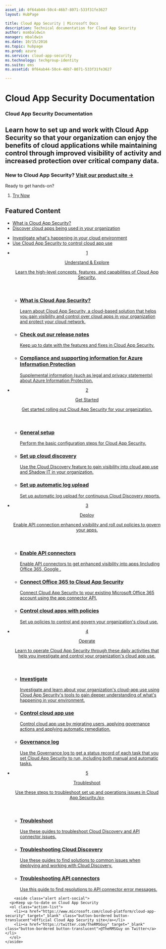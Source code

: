 ```yaml
---
asset_id: 0f64ab44-50c4-46b7-8071-533f31fe3627
layout: HubPage

title: Cloud App Security | Microsoft Docs
description: Technical documentation for Cloud App Security 
author: msmbaldwin
manager: mbaldwin
ms.date: 10/15/2016
ms.topic: hubpage
ms.prod: azure
ms.service: cloud-app-security
ms.technology: techgroup-identity
ms.suite: ems
ms.assetid: 0f64ab44-50c4-46b7-8071-533f31fe3627

---
```


# Cloud App Security Documentation
<article id="main">
    <section id="hero-content">
      <h1>Cloud App Security Documentation</h1>
      <h2>Learn how to set up and work with Cloud App Security so that your organization can enjoy the benefits of cloud applications while maintaining control through improved visibility of activity and increased protection over critical company data. </h2>
      <h3>New to Cloud App Security? <a href="https://www.microsoft.com/cloud-platform/cloud-app-security" target="_blank">Visit our product site &rarr;</a></h3>
    </section>
    <aside class="alert section-border">
        <p>Ready to get hands-on?</p>
        <ol class="action-list">
            <li><a href="https://www.microsoft.com/cloud-platform/cloud-app-security#CP_TopImage2ColWithCopy_1" target="_blank" class="button-bordered button-translucent">Try Now</a></li>
        </ol>
    </aside>
    <section id="featured" class="container">
      <h2 class="section-heading"><span class="icon icon-warning"></span> Featured Content</h2>
      <div class="features row">
        <ul class="column column-half">
          <li><a href="./what-is-cloud-app-security.md">What is Cloud App Security?</a></li>
          <li><a href="./set-up-cloud-discovery.md">Discover cloud apps being used in your organization</a></li>
        </ul>
        <ul class="column column-half">
          <li><a href="./investigate.md">Investigate what's happening in your cloud environment</a></li>
          <li><a href="./control.md">Use Cloud App Security to control cloud app use</a></li>
        </ul>
      </div>
    </section>
    <div id="journeys">
      <section class="container">
        <ul class="journeys-list">
          <li class="journey-step">
            <header class="journey-step-header row">
              <a href="./what-is-cloud-app-security.md">
                <div class="title column-third">
                  <span class="step-number">1</span>
                  <p>Understand &amp; Explore</p>
                </div>
                <p class="description column-two-thirds">Learn the high-level concepts, features, and capabilities of Cloud App Security.</p>
              </a>
            </header>
            <section class="journey-step-elements content">
              <ul class="row">
                <li class="column-third">
                  <a href="./what-is-cloud-app-security.md">
                    <h3>What is Cloud App Security?</h3>
                    <p>Learn about Cloud App Security, a cloud-based solution that helps you gain visibility and control over cloud apps in your organization and protect your cloud network.</p>
                  </a>
                </li>
                <li class="column-third">
                  <a href="./release-notes.md">
                    <h3>Check out our release notes</h3>
                    <p>Keep up to date with the features and fixes in Cloud App Security.</p>
                  </a>
                </li>
                <li class="column-third">
                  <a href="./understand-explore/compliance.md">
                    <h3>Compliance and supporting information for Azure Information Protection</h3>
                    <p>Supplemental information (such as legal and privacy statements) about Azure Information Protection.</p>
                  </a>
                </li>
              </ul>
            </section>
          </li>
       </section>
    </div>
<div id="journeys">
      <section class="container">
        <ul class="journeys-list">
          <li class="journey-step">
            <header class="journey-step-header row">
              <a href="./getting-started-with-cloud-app-security.md">
                <div class="title column-third">
                  <span class="step-number">2</span>
                  <p>Get Started</p>
                </div>
                <p class="description column-two-thirds">Get started rolling out Cloud App Security for your organization.</p>
              </a>
            </header>
            <section class="journey-step-elements content">
              <ul class="row">
                <li class="column-third">
                  <a href="./getting-started-with-cloud-app-security.md">
                    <h3>General setup</h3>
                    <p>Perform the basic configuration steps for Cloud App Security.</p>
                  </a>
                </li>
                <li class="column-third">
                  <a href="./set-up-cloud-discovery.md">
                    <h3>Set up cloud discovery</h3>
                    <p>Use the Cloud Discovery feature to gain visibility into cloud app use and Shadow IT in your organization.</p>
                  </a>
                </li>
                <li class="column-third">
                  <a href="./configure-automatic-log-upload-for-continuous-reports.md">
                    <h3>Set up automatic log upload</h3>
                    <p>Set up automatic log upload for continuous Cloud Discovery reports.</p>
                  </a>
                </li>
              </ul>
            </section>
          </li>
       </section>
    </div>
<div id="journeys">
      <section class="container">
        <ul class="journeys-list">
          <li class="journey-step">
            <header class="journey-step-header row">
              <a href="./enable-instant-visibility-protection-and-governance-actions-for-your-apps.md">
                <div class="title column-third">
                  <span class="step-number">3</span>
                  <p>Deploy</p>
                </div>
                <p class="description column-two-thirds">Enable API connection enhanced visibility and roll out policies to govern your apps.</p>
              </a>
            </header>
            <section class="journey-step-elements content">
              <ul class="row">
                <li class="column-third">
                  <a href="./enable-instant-visibility-protection-and-governance-actions-for-your-apps.md">
                    <h3>Enable API connectors</h3>
                    <p>Enable API connectors to get enhanced visibility into apps lincluding Office 365, Google .</p>
                  </a>
                </li>
                <li class="column-third">
                  <a href="./connect-office-365-to-microsoft-cloud-app-security.md">
                    <h3>Connect Office 365 to Cloud App Security</h3>
                    <p>Connect Cloud App Security to your existing Microsoft Office 365 account using the app connector API.</p>
                  </a>
                </li>
                <li class="column-third">
                  <a href="./control-cloud-apps-with-policies.md">
                    <h3>Control cloud apps with policies</h3>
                    <p>Set up policies to control and govern your organization's cloud use.</p>
                  </a>
                </li>
              </ul>
            </section>
          </li>
       </section>
    </div>
  <div id="journeys">
      <section class="container">
        <ul class="journeys-list">
          <li class="journey-step">
            <header class="journey-step-header row">
              <a href="./daily-activities-to-protect-your-cloud-environment.md">
                <div class="title column-third">
                  <span class="step-number">4</span>
                  <p>Operate</p>
                </div>
                <p class="description column-two-thirds">Learn to operate Cloud App Security through these daily activities that help you investigate and control your organization's cloud app use.</p>
              </a>
            </header>
            <section class="journey-step-elements content">
              <ul class="row">
                <li class="column-third">
                  <a href="./investigate.md">
                    <h3>Investigate</h3>
                    <p>Investigate and learn about your organization's cloud-app use using Cloud App Security's tools to gain deeper understanding of what's happening in your environment.</p>
                  </a>
                </li>
                <li class="column-third">
                  <a href="./control.md">
                    <h3>Control cloud app use</h3>
                    <p>Control cloud app use by migrating users, applying governance actions and applying automatic remediation.</p>
                  </a>
                </li>
                <li class="column-third">
                  <a href="./governance-actions.md">
                    <h3>Governance log</h3>
                    <p>Use the Governance log to get a status record of each task that you set Cloud App Security to run, including both manual and automatic tasks.</p>
                  </a>
                </li>
              </ul>
            </section>
          </li>
       </section>
    </div>
      <div id="journeys">
      <section class="container">
        <ul class="journeys-list">
          <li class="journey-step">
            <header class="journey-step-header row">
              <a href="./troubleshooting.md">
                <div class="title column-third">
                  <span class="step-number">5</span>
                  <p>Troubleshoot</p>
                </div>
                <p class="description column-two-thirds">Use these steps to troubleshoot set up and operations issues in Cloud App Security./p>
              </a>
            </header>
            <section class="journey-step-elements content">
              <ul class="row">
                <li class="column-third">
                  <a href="./troubleshooting.md">
                    <h3>Troubleshoot</h3>
                    <p>Use these guides to troubleshoot Cloud Discovery and API connector issues.</p>
                  </a>
                </li>
                <li class="column-third">
                  <a href="./troubleshooting-cloud-discovery.md">
                    <h3>Troubleshooting Cloud Discovery</h3>
                    <p>Use these guides to find solutions to common issues when deploying and working with Cloud Discovery.</p>
                  </a>
                </li>
                <li class="column-third">
                  <a href="./troubleshooting-api-connectors-using-error-messages.md">
                    <h3>Troubleshooting API connectors</h3>
                    <p>Use this guide to find resolutions to API connector error messages.</p>
                  </a>
                </li>
              </ul>
            </section>
          </li>
       </section>
    </div>  

        <aside class="alert alert-social">
      <p>Keep up-to-date on Cloud App Security
      <ol class="action-list">
        <li><a href="https://www.microsoft.com/cloud-platform/cloud-app-security" target="_blank" class="button-bordered button-translucent">Official Cloud App Security site</a></li>
        <li><a href="https://twitter.com/TheRMSGuy" target="_blank" class="button-bordered button-translucent">@TheRMSGuy on Twitter</a></li>
      </ol>
    </aside>
</article>
